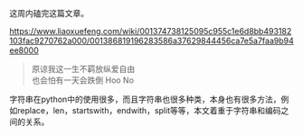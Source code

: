 这周内磕完这篇文章。

https://www.liaoxuefeng.com/wiki/001374738125095c955c1e6d8bb493182103fac9270762a000/001386819196283586a37629844456ca7e5a7faa9b94ee8000

> 原谅我这一生不羁放纵爱自由\
> 也会怕有一天会跌倒 Hoo No

字符串在python中的使用很多，而且字符串也很多种类，本身也有很多方法，例如replace，len，startswith，endwith，split等等，本文着重于字符串和编码之间的关系。
